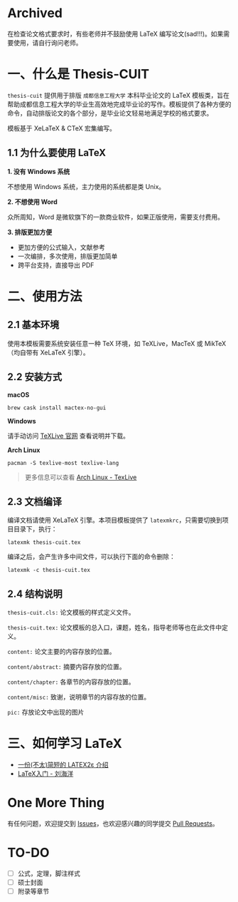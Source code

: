 # Archived

在检查论文格式要求时，有些老师并不鼓励使用 LaTeX 编写论文(sad!!!)。如果需要使用，请自行询问老师。

# 一、什么是 Thesis-CUIT

``thesis-cuit`` 提供用于排版 ``成都信息工程大学`` 本科毕业论文的 LaTeX 模板类，旨在帮助成都信息工程大学的毕业生高效地完成毕业论的写作。模板提供了各种方便的命令，自动排版论文的各个部分，是毕业论文轻易地满足学校的格式要求。

模板基于 XeLaTeX & CTeX 宏集编写。

## 1.1 为什么要使用 LaTeX

**1. 没有 Windows 系统**

不想使用 Windows 系统，主力使用的系统都是类 Unix。

**2. 不想使用 Word**

众所周知，Word 是微软旗下的一款商业软件，如果正版使用，需要支付费用。

**3. 排版更加方便**

* 更加方便的公式输入，文献参考
* 一次编排，多次使用，排版更加简单
* 跨平台支持，直接导出 PDF

# 二、使用方法

## 2.1 基本环境

使用本模板需要系统安装任意一种 TeX 环境，如 TeXLive，MacTeX 或 MikTeX（均自带有 XeLaTeX 引擎）。

## 2.2 安装方式

**macOS**

```shell
brew cask install mactex-no-gui
```

**Windows**

请手动访问 [TeXLive 官网](https://tug.org/texlive/) 查看说明并下载。

**Arch Linux**

```shell
pacman -S texlive-most texlive-lang
```

> 更多信息可以查看 [Arch Linux - TexLive](https://wiki.archlinux.org/index.php/TeX_Live_(简体中文))

## 2.3 文档编译

编译文档请使用 XeLaTeX 引擎。本项目模板提供了 ``latexmkrc``，只需要切换到项目目录下，执行：

```shell
latexmk thesis-cuit.tex
```

编译之后，会产生许多中间文件，可以执行下面的命令删除：

```shell
latexmk -c thesis-cuit.tex
```

## 2.4 结构说明

``thesis-cuit.cls:`` 论文模板的样式定义文件。

``thesis-cuit.tex:`` 论文模板的总入口，课题，姓名，指导老师等也在此文件中定义。

``content:`` 论文主要的内容存放的位置。

``content/abstract:`` 摘要内容存放的位置。

``content/chapter:`` 各章节的内容存放的位置。

``content/misc:`` 致谢，说明章节的内容存放的位置。

``pic:`` 存放论文中出现的图片

# 三、如何学习 LaTeX

- [一份(不太)简短的 LATEX2ε 介绍](http://mirrors.ustc.edu.cn/CTAN/info/lshort/chinese/lshort-zh-cn.pdf)
- [LaTeX入门 - 刘海洋](https://book.douban.com/subject/24703731/)

# One More Thing

有任何问题，欢迎提交到 [Issues](https://github.com/vastpeng/thesis-cuit/issues/)，也欢迎感兴趣的同学提交 [Pull Requests](https://github.com/vastpeng/thesis-cuit/pulls)。

# TO-DO

- [ ] 公式，定理，脚注样式
- [ ] 硕士封面
- [ ] 附录等章节
